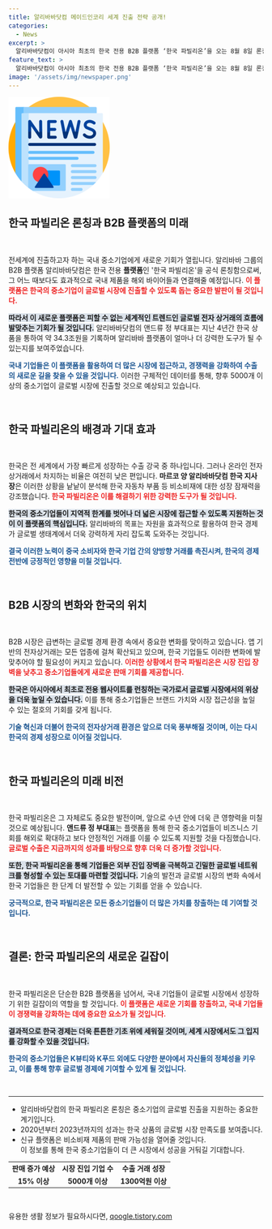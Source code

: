 ```yaml
---
title: 알리바바닷컴 메이드인코리 세계 진출 전략 공개!
categories:
  - News
excerpt: >
  알리바바닷컴이 아시아 최초의 한국 전용 B2B 플랫폼 ‘한국 파빌리온’을 오는 8월 8일 론칭합니다. 이로써 5000개 이상의 중소기업이 글로벌 시장에 진출할 수 있는 기회를 제공하겠다는 계획을 밝혔습니다. K뷰티, K푸드를 넘어 더 다양한 한국 상품이 해외에서 주목받을 것으로 기대됩니다.
feature_text: >
  알리바바닷컴이 아시아 최초의 한국 전용 B2B 플랫폼 ‘한국 파빌리온’을 오는 8월 8일 론칭합니다. 이로써 5000개 이상의 중소기업이 글로벌 시장에 진출할 수 있는 기회를 제공하겠다는 계획을 밝혔습니다. K뷰티, K푸드를 넘어 더 다양한 한국 상품이 해외에서 주목받을 것으로 기대됩니다.
image: '/assets/img/newspaper.png'
---
```


<p><img src="/assets/img/newspaper.png" alt="kimp 속보" /></p>

<h2 data-ke-size="size26">한국 파빌리온 론칭과 B2B 플랫폼의 미래</h2>

<p data-ke-size="size16">&nbsp;</p>

<p>전세계에 진출하고자 하는 국내 중소기업에게 새로운 기회가 열립니다. 알리바바 그룹의 B2B 플랫폼 알리바바닷컴은 한국 전용 <b>플랫폼</b>인 '한국 파빌리온'을 공식 론칭함으로써, 그 어느 때보다도 효과적으로 국내 제품을 해외 바이어들과 연결해줄 예정입니다. <b><span style="color: #ee2323;">이 플랫폼은 한국의 중소기업이 글로벌 시장에 진출할 수 있도록 돕는 중요한 발판이 될 것입니다.</span></b> </p>

<p><b><span style="background-color: #21538527;">따라서 이 새로운 플랫폼은 피할 수 없는 세계적인 트렌드인 글로벌 전자 상거래의 흐름에 발맞추는 기회가 될 것입니다.</span></b> 알리바바닷컴의 앤드류 정 부대표는 지난 4년간 한국 상품을 통하여 약 34.3조원을 기록하며 알리바바 플랫폼이 얼마나 더 강력한 도구가 될 수 있는지를 보여주었습니다.</p>

<p><b><span style="color: #1a5490;">국내 기업들은 이 플랫폼을 활용하여 더 많은 시장에 접근하고, 경쟁력을 강화하여 수출의 새로운 길을 찾을 수 있을 것입니다.</span></b> 이러한 구체적인 데이터를 통해, 향후 5000개 이상의 중소기업이 글로벌 시장에 진출할 것으로 예상되고 있습니다.</p>

<p data-ke-size="size16">&nbsp;</p>

<h2 data-ke-size="size26">한국 파빌리온의 배경과 기대 효과</h2>

<p data-ke-size="size16">&nbsp;</p>

<p>한국은 전 세계에서 가장 빠르게 성장하는 수출 강국 중 하나입니다. 그러나 온라인 전자 상거래에서 차지하는 비율은 여전히 낮은 편입니다. <b>마르코 양 알리바바닷컴 한국 지사장</b>은 이러한 상황을 낱낱이 분석해 한국 자동차 부품 등 비소비재에 대한 성장 잠재력을 강조했습니다. <b><span style="color: #ee2323;">한국 파빌리온은 이를 해결하기 위한 강력한 도구가 될 것입니다.</span></b> </p>

<p><b><span style="background-color: #21538527;">한국의 중소기업들이 지역적 한계를 벗어나 더 넓은 시장에 접근할 수 있도록 지원하는 것이 이 플랫폼의 핵심입니다.</span></b> 알리바바의 목표는 자원을 효과적으로 활용하여 한국 경제가 글로벌 생태계에서 더욱 강력하게 자리 잡도록 도와주는 것입니다. </p>

<p><b><span style="color: #1a5490;">결국 이러한 노력이 중국 소비자와 한국 기업 간의 양방향 거래를 촉진시켜, 한국의 경제 전반에 긍정적인 영향을 미칠 것입니다.</span></b> </p>

<p data-ke-size="size16">&nbsp;</p>

<h2 data-ke-size="size26">B2B 시장의 변화와 한국의 위치</h2>

<p data-ke-size="size16">&nbsp;</p>

<p>B2B 시장은 급변하는 글로벌 경제 환경 속에서 중요한 변화를 맞이하고 있습니다. 앱 기반의 전자상거래는 모든 업종에 걸쳐 확산되고 있으며, 한국 기업들도 이러한 변화에 발맞추어야 할 필요성이 커지고 있습니다. <b><span style="color: #ee2323;">이러한 상황에서 한국 파빌리온은 시장 진입 장벽을 낮추고 중소기업들에게 새로운 판매 기회를 제공합니다.</span></b> </p>

<p><b><span style="background-color: #21538527;">한국은 아시아에서 최초로 전용 웹사이트를 런칭하는 국가로서 글로벌 시장에서의 위상을 더욱 높일 수 있습니다.</span></b> 이를 통해 중소기업들은 브랜드 가치와 시장 접근성을 높일 수 있는 절호의 기회를 갖게 됩니다. </p>

<p><b><span style="color: #1a5490;">기술 혁신과 더불어 한국의 전자상거래 환경은 앞으로 더욱 풍부해질 것이며, 이는 다시 한국의 경제 성장으로 이어질 것입니다.</span></b> </p>

<p data-ke-size="size16">&nbsp;</p>

<h2 data-ke-size="size26">한국 파빌리온의 미래 비전</h2>

<p data-ke-size="size16">&nbsp;</p>

<p>한국 파빌리온은 그 자체로도 중요한 발전이며, 앞으로 수년 안에 더욱 큰 영향력을 미칠 것으로 예상됩니다. <b>앤드류 정 부대표</b>는 플랫폼을 통해 한국 중소기업들이 비즈니스 기회를 해외로 확대하고 보다 안정적인 거래를 이룰 수 있도록 지원할 것을 다짐했습니다. <b><span style="color: #ee2323;">글로벌 수출은 지금까지의 성과를 바탕으로 향후 더욱 더 증가할 것입니다.</span></b> </p>

<p><b><span style="background-color: #21538527;">또한, 한국 파빌리온을 통해 기업들은 외부 진입 장벽을 극복하고 긴밀한 글로벌 네트워크를 형성할 수 있는 토대를 마련할 것입니다.</span></b> 기술의 발전과 글로벌 시장의 변화 속에서 한국 기업들은 한 단계 더 발전할 수 있는 기회를 얻을 수 있습니다. </p>

<p><b><span style="color: #1a5490;">궁극적으로, 한국 파빌리온은 모든 중소기업들이 더 많은 가치를 창출하는 데 기여할 것입니다.</span></b> </p>

<p data-ke-size="size16">&nbsp;</p>

<h2 data-ke-size="size26">결론: 한국 파빌리온의 새로운 길잡이</h2>

<p data-ke-size="size16">&nbsp;</p>

<p>한국 파빌리온은 단순한 B2B 플랫폼을 넘어서, 국내 기업들이 글로벌 시장에서 성장하기 위한 길잡이의 역할을 할 것입니다. <b><span style="color: #ee2323;">이 플랫폼은 새로운 기회를 창출하고, 국내 기업들이 경쟁력을 강화하는 데에 중요한 요소가 될 것입니다.</span></b> </p>

<p><b><span style="background-color: #21538527;">결과적으로 한국 경제는 더욱 튼튼한 기초 위에 세워질 것이며, 세계 시장에서도 그 입지를 강화할 수 있을 것입니다.</span></b> </p>

<p><b><span style="color: #1a5490;">한국의 중소기업들은 K뷰티와 K푸드 외에도 다양한 분야에서 자신들의 정체성을 키우고, 이를 통해 향후 글로벌 경제에 기여할 수 있게 될 것입니다.</span></b> </p>

<p data-ke-size="size16">&nbsp;</p>

<hr>

<ul>
    <li>알리바바닷컴의 한국 파빌리온 론칭은 중소기업의 글로벌 진출을 지원하는 중요한 계기입니다.</li>
    <li>2020년부터 2023년까지의 성과는 한국 상품의 글로벌 시장 만족도를 보여줍니다.</li>
    <li>신규 플랫폼은 비소비재 제품의 판매 가능성을 열어줄 것입니다.</li>
<span>이 정보를 통해 한국 중소기업들이 더 큰 시장에서 성공을 거둬길 기대합니다.</span>
</ul>

<table style="width: 100%;">
    <tr>
        <td style="text-align: center; height: 17px;"><b>판매 증가 예상</b></td>
        <td style="text-align: center; height: 17px;"><b>시장 진입 기업 수</b></td>
        <td style="text-align: center; height: 17px;"><b>수출 거래 성장</b></td>
    </tr>
    <tr>
        <td style="text-align: center; height: 17px;"><b>15% 이상</b></td>
        <td style="text-align: center; height: 17px;"><b>5000개 이상</b></td>
        <td style="text-align: center; height: 17px;"><b>1300억원 이상</b></td>
    </tr>
</table> 

<p data-ke-size="size16">&nbsp;</p>
유용한 생활 정보가 필요하시다면, <a href="https://qoogle.tistory.com" rel="dofollow">qoogle.tistory.com</a>


